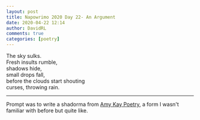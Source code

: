 ```yaml
---  
layout: post  
title: Napowrimo 2020 Day 22- An Argument  
date: 2020-04-22 12:14  
author: DavidRL  
comments: true  
categories: [poetry]  
---  
```

The sky sulks.  
Fresh insults rumble,  
shadows hide,  
small drops fall,  
before the clouds start shouting  
curses, throwing rain.  

***  

Prompt was to write a shadorma from <a href="https://www.instagram.com/amykaypoetry/">Amy Kay Poetry</a>, a form I wasn't familiar with before but quite like.  
